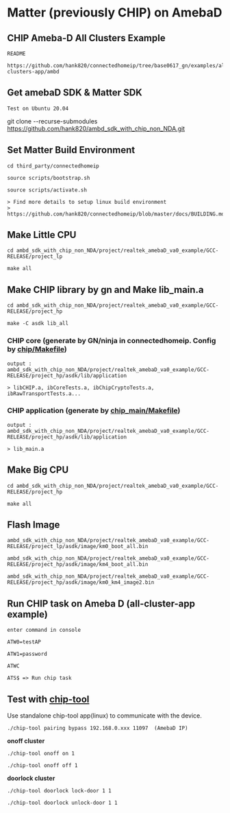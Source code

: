 # Matter (previously CHIP) on AmebaD

## CHIP Ameba-D All Clusters Example

    README

    https://github.com/hank820/connectedhomeip/tree/base0617_gn/examples/all-clusters-app/ambd


## Get amebaD SDK & Matter SDK

    Test on Ubuntu 20.04

git clone --recurse-submodules https://github.com/hank820/ambd_sdk_with_chip_non_NDA.git


## Set Matter Build Environment 

    cd third_party/connectedhomeip

    source scripts/bootstrap.sh

    source scripts/activate.sh

    > Find more details to setup linux build environment
    > https://github.com/hank820/connectedhomeip/blob/master/docs/BUILDING.md


## Make Little CPU
    cd ambd_sdk_with_chip_non_NDA/project/realtek_amebaD_va0_example/GCC-RELEASE/project_lp

    make all

## Make CHIP library by gn and Make lib_main.a

    cd ambd_sdk_with_chip_non_NDA/project/realtek_amebaD_va0_example/GCC-RELEASE/project_hp

    make -C asdk lib_all

    

### CHIP core (generate by GN/ninja in connectedhomeip. Config by [chip/Makefile](https://github.com/hank820/ambd_sdk_with_chip_non_NDA/blob/main/project/realtek_amebaD_va0_example/GCC-RELEASE/project_hp/asdk/make/chip/Makefile))

    output : ambd_sdk_with_chip_non_NDA/project/realtek_amebaD_va0_example/GCC-RELEASE/project_hp/asdk/lib/application

    > libCHIP.a, ibCoreTests.a, ibChipCryptoTests.a, ibRawTransportTests.a...

### CHIP application (generate by [chip_main/Makefile](https://github.com/hank820/ambd_sdk_with_chip_non_NDA/blob/main/project/realtek_amebaD_va0_example/GCC-RELEASE/project_hp/asdk/make/chip_main/Makefile))

    output : ambd_sdk_with_chip_non_NDA/project/realtek_amebaD_va0_example/GCC-RELEASE/project_hp/asdk/lib/application

    > lib_main.a

## Make Big CPU
    cd ambd_sdk_with_chip_non_NDA/project/realtek_amebaD_va0_example/GCC-RELEASE/project_hp

    make all

## Flash Image
    ambd_sdk_with_chip_non_NDA/project/realtek_amebaD_va0_example/GCC-RELEASE/project_lp/asdk/image/km0_boot_all.bin

    ambd_sdk_with_chip_non_NDA/project/realtek_amebaD_va0_example/GCC-RELEASE/project_hp/asdk/image/km4_boot_all.bin

    ambd_sdk_with_chip_non_NDA/project/realtek_amebaD_va0_example/GCC-RELEASE/project_hp/asdk/image/km0_km4_image2.bin

## Run CHIP task on Ameba D (all-cluster-app example)
    enter command in console

    ATW0=testAP

    ATW1=password

    ATWC

    ATS$ => Run chip task


## Test with [chip-tool](https://github.com/hank820/connectedhomeip/tree/master/examples/chip-tool)
Use standalone chip-tool app(linux) to communicate with the device.

`./chip-tool pairing bypass 192.168.0.xxx 11097  (AmebaD IP)`

<b>onoff cluster</b>

`./chip-tool onoff on 1`

`./chip-tool onoff off 1`
    
<b>doorlock cluster</b>

`./chip-tool doorlock lock-door 1 1`
    
`./chip-tool doorlock unlock-door 1 1`

